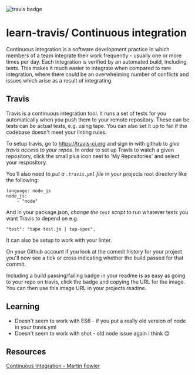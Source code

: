 ![travis badge](https://travis-ci.org/dangerdak/learn-travis.svg?branch=master)
# learn-travis/ Continuous integration

Continuous integration is a software development practice in which members of
a team integrate their work frequently - usually one or more times per day.
Each integration is verified by an automated build, including tests. This makes
it much easier to integrate when compared to rare integration, where there
could be an overwhelming number of conflicts and issues which arise as a result
of integrating.

## Travis
Travis is a continuous integration tool. It runs a set of tests for you
automatically when you push them to your remote repository. These can be tests
can be actual tests, e.g. using tape. You can also set it up to fail if the
codebase doesn't meet your linting rules.

To setup travis, go to https://travis-ci.org and sign in with github to *give
travis access to your repos*. In order to set up Travis to watch a given
repository, click the small plus icon nest to 'My Repositories' and select your
respository.

You'll also need to *put a `.travis.yml` file* in your projects root directory
like the following:
```
language: node_js
node_js:
    - "node"
```
And in your package.json, *change the `test` script* to run whatever tests you
want Travis to depend on e.g.
```
"test": "tape test.js | tap-spec",
```
It can also be setup to work with your linter.

On your Github account if you look at the commit history for your project
you'll now see a tick or cross indicating whether the build passed for that
commit.

Including a build passing/failing badge in your readme is as easy as going to
your repo on travis, click the badge and copying the URL for the image. You can
then use this image URL in your projects readme.

## Learning
* Doesn't seem to work with ES6 - if you put a really old version of node in
  your travis.yml
* Doesn't seem to work with shot - old node issue again I think :blush:

## Resources
[Continuous Integration - Martin
Fowler](https://www.martinfowler.com/articles/continuousIntegration.html)  

